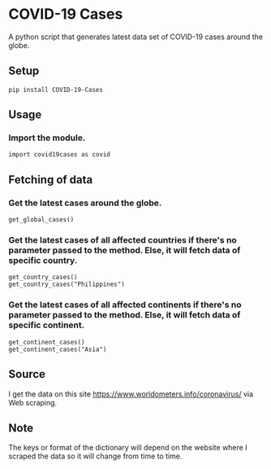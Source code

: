 # COVID-19 Cases

A python script that generates latest data set of COVID-19 cases around the globe.

## Setup

```
pip install COVID-19-Cases
```

## Usage

### Import the module.

```
import covid19cases as covid
```

## Fetching of data

### Get the latest cases around the globe.

```
get_global_cases()
```

### Get the latest cases of all affected countries if there's no parameter passed to the method. Else, it will fetch data of specific country.

```
get_country_cases()
get_country_cases("Philippines")
```

### Get the latest cases of all affected continents if there's no parameter passed to the method. Else, it will fetch data of specific continent.

```
get_continent_cases()
get_continent_cases("Asia")
```

## Source

I get the data on this site https://www.worldometers.info/coronavirus/ via Web scraping.

## Note

The keys or format of the dictionary will depend on the website where I scraped the data so it will change from time to time.
